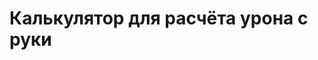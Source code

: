<script setup>
import BaseAtkCalculator from '../../../../components/calculators/damage/base-atk/BaseAtkCalculator.vue'
</script>

# Калькулятор для расчёта урона с руки

<!--@include: @/md-presets/containers/StatsInputDanger.md-->

<!--@include: @/md-presets/containers/StatsSyncHint.md-->

<BaseAtkCalculator />